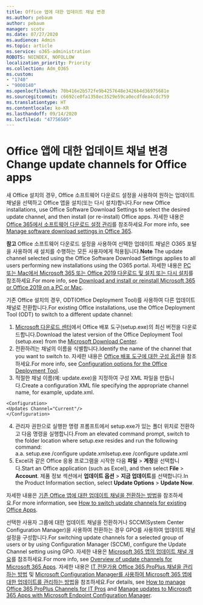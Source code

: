 ```yaml
---
title: Office 앱에 대한 업데이트 채널 변경
ms.author: pebaum
author: pebaum
manager: scotv
ms.date: 07/27/2020
ms.audience: Admin
ms.topic: article
ms.service: o365-administration
ROBOTS: NOINDEX, NOFOLLOW
localization_priority: Priority
ms.collection: Adm_O365
ms.custom:
- "1740"
- "9000140"
ms.openlocfilehash: 70b416e2b572fe9b4257648e3426b4d36975681e
ms.sourcegitcommit: c6692ce0fa1358ec3529e59ca0ecdfdea4cdc759
ms.translationtype: HT
ms.contentlocale: ko-KR
ms.lasthandoff: 09/14/2020
ms.locfileid: "47756505"
---
```

# <a name="change-update-channels-for-office-apps"></a><span data-ttu-id="ab005-102">Office 앱에 대한 업데이트 채널 변경</span><span class="sxs-lookup"><span data-stu-id="ab005-102">Change update channels for Office apps</span></span>

<span data-ttu-id="ab005-103">새 Office 설치의 경우, Office 소프트웨어 다운로드 설정을 사용하여 원하는 업데이트 채널을 선택하고 Office 앱을 설치(또는 다시 설치)합니다.</span><span class="sxs-lookup"><span data-stu-id="ab005-103">For new Office installations, use Office Software Download Settings to select the desired update channel, and then install (or re-install) Office apps.</span></span> <span data-ttu-id="ab005-104">자세한 내용은 [Office 365에서 소프트웨어 다운로드 설정 관리](https://docs.microsoft.com/deployoffice/manage-software-download-settings-office-365)를 참조하세요.</span><span class="sxs-lookup"><span data-stu-id="ab005-104">For more info, see [Manage software download settings in Office 365](https://docs.microsoft.com/deployoffice/manage-software-download-settings-office-365).</span></span> 

<span data-ttu-id="ab005-105">**참고** Office 소프트웨어 다운로드 설정을 사용하여 선택한 업데이트 채널은 O365 포털을 사용하여 새 설치를 수행하는 모든 사용자에게 적용됩니다.</span><span class="sxs-lookup"><span data-stu-id="ab005-105">**Note** The update channel selected using the Office Software Download Settings applies to all users performing new installations using the O365 portal.</span></span> <span data-ttu-id="ab005-106">자세한 내용은 [PC 또는 Mac에서 Microsoft 365 또는 Office 2019 다운로드 및 설치 또는 다시 설치](https://support.microsoft.com/office/download-and-install-or-reinstall-microsoft-365-or-office-2019-on-a-pc-or-mac-4414eaaf-0478-48be-9c42-23adc4716658)를 참조하세요.</span><span class="sxs-lookup"><span data-stu-id="ab005-106">For more info, see [Download and install or reinstall Microsoft 365 or Office 2019 on a PC or Mac](https://support.microsoft.com/office/download-and-install-or-reinstall-microsoft-365-or-office-2019-on-a-pc-or-mac-4414eaaf-0478-48be-9c42-23adc4716658).</span></span>   

<span data-ttu-id="ab005-107">기존 Office 설치의 경우, ODT(Office Deployment Tool)를 사용하여 다른 업데이트 채널로 전환합니다.</span><span class="sxs-lookup"><span data-stu-id="ab005-107">For existing Office installations, use the Office Deployment Tool (ODT) to switch to a different update channel:</span></span>  

1. <span data-ttu-id="ab005-108">[Microsoft 다운로드 센터](https://go.microsoft.com/fwlink/p/?LinkID=626065)에서 Office 배포 도구(setup.exe)의 최신 버전을 다운로드합니다.</span><span class="sxs-lookup"><span data-stu-id="ab005-108">Download the latest version of the Office Deployment Tool (setup.exe) from the [Microsoft Download Center](https://go.microsoft.com/fwlink/p/?LinkID=626065).</span></span>
2. <span data-ttu-id="ab005-109">전환하려는 채널의 이름을 식별합니다.</span><span class="sxs-lookup"><span data-stu-id="ab005-109">Identify the name of the channel that you want to switch to.</span></span> <span data-ttu-id="ab005-110">자세한 내용은 [Office 배포 도구에 대한 구성 옵션](https://docs.microsoft.com/DeployOffice/configuration-options-for-the-office-2016-deployment-tool#channel-attribute-part-of-add-element)을 참조하세요.</span><span class="sxs-lookup"><span data-stu-id="ab005-110">For more info, see [Configuration options for the Office Deployment Tool](https://docs.microsoft.com/DeployOffice/configuration-options-for-the-office-2016-deployment-tool#channel-attribute-part-of-add-element).</span></span>
3. <span data-ttu-id="ab005-111">적절한 채널 이름(예: update.exe)을 지정하여 구성 XML 파일을 만듭니다.</span><span class="sxs-lookup"><span data-stu-id="ab005-111">Create a configuration XML file specifying the appropriate channel name, for example, update.xml.</span></span>  

`<Configuration>`<br>
`<Updates Channel="Current"/>`<br>
`</Configuration>`<br>

4. <span data-ttu-id="ab005-112">관리자 권한으로 실행한 명령 프롬프트에서 setup.exe가 있는 폴더 위치로 전환하고 다음 명령을 실행합니다.</span><span class="sxs-lookup"><span data-stu-id="ab005-112">From an elevated command prompt, switch to the folder location where setup.exe resides and run the following command:</span></span>  
    <span data-ttu-id="ab005-113">a.</span><span class="sxs-lookup"><span data-stu-id="ab005-113">a.</span></span> <span data-ttu-id="ab005-114">setup.exe /configure update.xml</span><span class="sxs-lookup"><span data-stu-id="ab005-114">setup.exe /configure update.xml</span></span>
5. <span data-ttu-id="ab005-115">Excel과 같은 Office 응용 프로그램을 시작한 다음 **파일** > **계정**을 선택합니다.</span><span class="sxs-lookup"><span data-stu-id="ab005-115">Start an Office application (such as Excel), and then select **File** > **Account**.</span></span> <span data-ttu-id="ab005-116">제품 정보 섹션에서 **업데이트 옵션** > **지금 업데이트**를 선택합니다.</span><span class="sxs-lookup"><span data-stu-id="ab005-116">In the Product Information section, select **Update Options** > **Update Now**.</span></span>

<span data-ttu-id="ab005-117">자세한 내용은 [기존 Office 앱에 대한 업데이트 채널을 전환하는 방법](https://support.microsoft.com/help/3185078/how-to-switch-from-semi-annual-channel-to-monthly-channel)을 참조하세요.</span><span class="sxs-lookup"><span data-stu-id="ab005-117">For more information, see [How to switch update channels for existing Office Apps](https://support.microsoft.com/help/3185078/how-to-switch-from-semi-annual-channel-to-monthly-channel).</span></span> 

<span data-ttu-id="ab005-118">선택한 사용자 그룹에 대한 업데이트 채널을 전환하거나 SCCM(System Center Configuration Manager)을 사용하여 전환하는 경우 GPO를 사용하여 업데이트 채널 설정을 구성합니다.</span><span class="sxs-lookup"><span data-stu-id="ab005-118">For switching update channels for a selected group of users or by using Configuration Manager (SCCM), configure the Update Channel setting using GPO.</span></span> <span data-ttu-id="ab005-119">자세한 내용은 [Microsoft 365 앱의 업데이트 채널 개요](https://docs.microsoft.com/deployoffice/overview-update-channels#group-policy)를 참조하세요.</span><span class="sxs-lookup"><span data-stu-id="ab005-119">For more info, see [Overview of update channels for Microsoft 365 Apps](https://docs.microsoft.com/deployoffice/overview-update-channels#group-policy).</span></span> <span data-ttu-id="ab005-120">자세한 내용은 [IT 전문가용 Office 365 ProPlus 채널을 관리하는 방법](https://techcommunity.microsoft.com/t5/office-365-blog/how-to-manage-office-365-proplus-channels-for-it-pros/ba-p/795813) 및 [Microsoft Configuration Manager를 사용하여 Microsoft 365 앱에 대한 업데이트를 관리하는 방법](https://docs.microsoft.com/deployoffice/manage-microsoft-365-apps-updates-configuration-manager)을 참조하세요.</span><span class="sxs-lookup"><span data-stu-id="ab005-120">For details, see [How to manage Office 365 ProPlus Channels for IT Pros](https://techcommunity.microsoft.com/t5/office-365-blog/how-to-manage-office-365-proplus-channels-for-it-pros/ba-p/795813) and [Manage updates to Microsoft 365 Apps with Microsoft Endpoint Configuration Manager](https://docs.microsoft.com/deployoffice/manage-microsoft-365-apps-updates-configuration-manager).</span></span>
